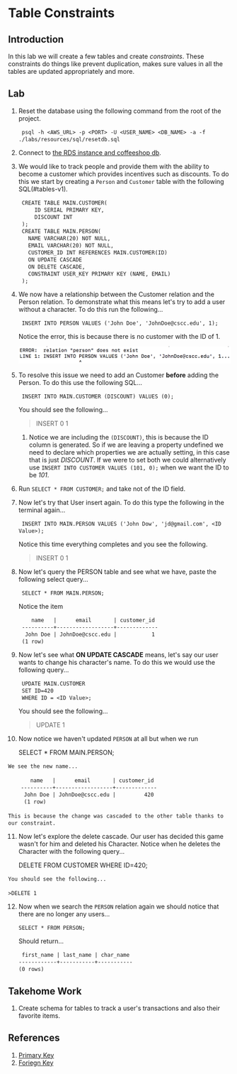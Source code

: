 # Table Constraints #
## Introduction ##

In this lab we will create a few tables and create *constraints*. These constraints do things like prevent duplication, makes sure values in all the tables are updated appropriately and more.

## Lab ##

1. Reset the database using the following command from the root of the project.<a name="reset-psql"></a>

        psql -h <AWS_URL> -p <PORT> -U <USER_NAME> <DB_NAME> -a -f ./labs/resources/sql/resetdb.sql

1. Connect to [the RDS instance and coffeeshop db](./creating_rds_instance.md#connect-psql).
1. We would like to track people and provide them with the ability to become a customer which provides incentives such as discounts. To do this we start by creating a `Person` and `Customer` table with the following SQL(#tables-v1).

        CREATE TABLE MAIN.CUSTOMER(
            ID SERIAL PRIMARY KEY,
            DISCOUNT INT
        );
        CREATE TABLE MAIN.PERSON(
          NAME VARCHAR(20) NOT NULL,
          EMAIL VARCHAR(20) NOT NULL,
          CUSTOMER_ID INT REFERENCES MAIN.CUSTOMER(ID)
          ON UPDATE CASCADE
          ON DELETE CASCADE,
          CONSTRAINT USER_KEY PRIMARY KEY (NAME, EMAIL)
        );

1. We now have a relationship between the Customer relation and the Person relation. To demonstrate what this means let's try to add a user without a character. To do this run the following...

        INSERT INTO PERSON VALUES ('John Doe', 'JohnDoe@cscc.edu', 1);

    Notice the error, this is because there is no customer with the ID of 1.

    ![DDL DML](./resources/ddl_dml_1.png)

1. To resolve this issue we need to add an Customer **before** adding the Person. To do this use the following SQL...

        INSERT INTO MAIN.CUSTOMER (DISCOUNT) VALUES (0);

    You should see the following...

    > INSERT 0 1

    1. Notice we are including the `(DISCOUNT)`, this is because the ID column is generated. So if we are leaving a property undefined we need to declare which properties we are actually setting, in this case that is just *DISCOUNT*. If we were to set both we could alternatively use `INSERT INTO CUSTOMER VALUES (101, 0);` when we want the ID to be *101*.

1. Run `SELECT * FROM CUSTOMER;` and take not of the ID field.    
1. Now let's try that User insert again. To do this type the following in the terminal again...

        INSERT INTO MAIN.PERSON VALUES ('John Dow', 'jd@gmail.com', <ID Value>);

    Notice this time everything completes and you see the following.
    > INSERT 0 1

1. Now let's query the PERSON table and see what we have, paste the following select query...

        SELECT * FROM MAIN.PERSON;

    Notice the item

           name   |      email       | customer_id 
        ----------+------------------+-------------
         John Doe | JohnDoe@cscc.edu |           1
        (1 row)

9. Now let's see what **ON UPDATE CASCADE** means, let's say our user wants to change his character's name. To do this we would use the following query...

        UPDATE MAIN.CUSTOMER
        SET ID=420
        WHERE ID = <ID Value>;

    You should see the following...

    > UPDATE 1

10.  Now notice we haven't updated `PERSON` at all but when we run

        SELECT * FROM MAIN.PERSON;

    We see the new name...

           name   |      email       | customer_id 
        ----------+------------------+-------------
         John Doe | JohnDoe@cscc.edu |         420
         (1 row)

    This is because the change was cascaded to the other table thanks to our constraint.

11.  Now let's explore the delete cascade. Our user has decided this game wasn't for him and deleted his Character. Notice when he deletes the Character with the following query...

        DELETE FROM CUSTOMER WHERE ID=420;

    You should see the following...
    
    >DELETE 1

12. Now when we search the `PERSON` relation again we should notice that there are no longer any users...

        SELECT * FROM PERSON;

    Should return...

         first_name | last_name | char_name 
        ------------+-----------+-----------
        (0 rows)

## Takehome Work

1. Create schema for tables to track a user's transactions and also their favorite items.

## References ##
1. [Primary Key](https://w3resource.com/PostgreSQL/primary-key-constraint.php)
2. [Foriegn Key](https://www.postgresql.org/docs/8.3/static/tutorial-fk.html)
